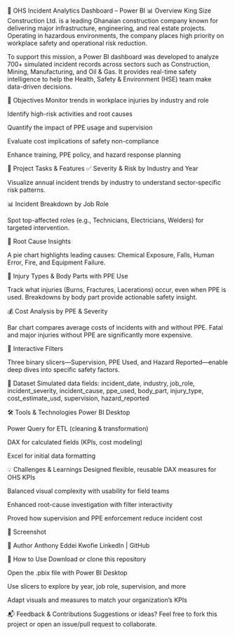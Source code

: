 💼 OHS Incident Analytics Dashboard – Power BI
📊 Overview
King Size Construction Ltd. is a leading Ghanaian construction company known for delivering major infrastructure, engineering, and real estate projects. Operating in hazardous environments, the company places high priority on workplace safety and operational risk reduction.

To support this mission, a Power BI dashboard was developed to analyze 700+ simulated incident records across sectors such as Construction, Mining, Manufacturing, and Oil & Gas. It provides real-time safety intelligence to help the Health, Safety & Environment (HSE) team make data-driven decisions.

🎯 Objectives
Monitor trends in workplace injuries by industry and role

Identify high-risk activities and root causes

Quantify the impact of PPE usage and supervision

Evaluate cost implications of safety non-compliance

Enhance training, PPE policy, and hazard response planning

🧩 Project Tasks & Features
✅ Severity & Risk by Industry and Year

Visualize annual incident trends by industry to understand sector-specific risk patterns.

📊 Incident Breakdown by Job Role

Spot top-affected roles (e.g., Technicians, Electricians, Welders) for targeted intervention.

🧪 Root Cause Insights

A pie chart highlights leading causes: Chemical Exposure, Falls, Human Error, Fire, and Equipment Failure.

🦺 Injury Types & Body Parts with PPE Use

Track what injuries (Burns, Fractures, Lacerations) occur, even when PPE is used. Breakdowns by body part provide actionable safety insight.

💰 Cost Analysis by PPE & Severity

Bar chart compares average costs of incidents with and without PPE. Fatal and major injuries without PPE are significantly more expensive.

🧩 Interactive Filters

Three binary slicers—Supervision, PPE Used, and Hazard Reported—enable deep dives into specific safety factors.

📁 Dataset
Simulated data fields:
incident_date, industry, job_role, incident_severity, incident_cause, ppe_used, body_part, injury_type, cost_estimate_usd, supervision, hazard_reported

🛠 Tools & Technologies
Power BI Desktop

Power Query for ETL (cleaning & transformation)

DAX for calculated fields (KPIs, cost modeling)

Excel for initial data formatting

💡 Challenges & Learnings
Designed flexible, reusable DAX measures for OHS KPIs

Balanced visual complexity with usability for field teams

Enhanced root-cause investigation with filter interactivity

Proved how supervision and PPE enforcement reduce incident cost

📸 Screenshot

👤 Author
Anthony Eddei Kwofie
LinkedIn | GitHub

📌 How to Use
Download or clone this repository

Open the .pbix file with Power BI Desktop

Use slicers to explore by year, job role, supervision, and more

Adapt visuals and measures to match your organization’s KPIs

📬 Feedback & Contributions
Suggestions or ideas? Feel free to fork this project or open an issue/pull request to collaborate.
